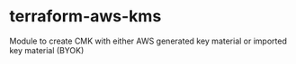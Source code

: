 # terraform-aws-kms
Module to create CMK with either AWS generated key material or imported key material (BYOK)
